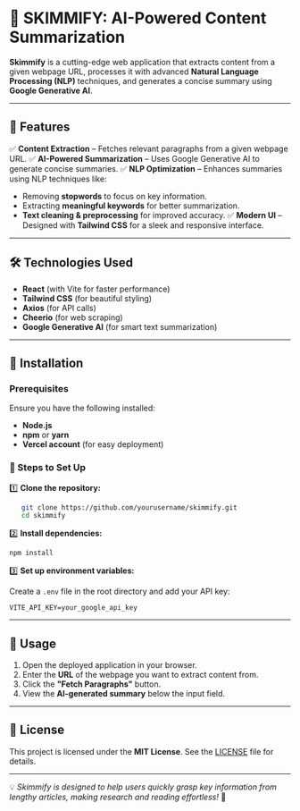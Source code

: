 # 🌟 SKIMMIFY: AI-Powered Content Summarization

**Skimmify** is a cutting-edge web application that extracts content from a given webpage URL, processes it with advanced **Natural Language Processing (NLP)** techniques, and generates a concise summary using **Google Generative AI**.

---

## 🚀 Features

✅ **Content Extraction** – Fetches relevant paragraphs from a given webpage URL.
✅ **AI-Powered Summarization** – Uses Google Generative AI to generate concise summaries.
✅ **NLP Optimization** – Enhances summaries using NLP techniques like:
   - Removing **stopwords** to focus on key information.
   - Extracting **meaningful keywords** for better summarization.
   - **Text cleaning & preprocessing** for improved accuracy.
✅ **Modern UI** – Designed with **Tailwind CSS** for a sleek and responsive interface.

---

## 🛠️ Technologies Used

- **React** (with Vite for faster performance)
- **Tailwind CSS** (for beautiful styling)
- **Axios** (for API calls)
- **Cheerio** (for web scraping)
- **Google Generative AI** (for smart text summarization)

---

## 🔧 Installation

### Prerequisites

Ensure you have the following installed:
- **Node.js**
- **npm** or **yarn**
- **Vercel account** (for easy deployment)

### 🚀 Steps to Set Up

1️⃣ **Clone the repository:**

```bash
   git clone https://github.com/yourusername/skimmify.git
   cd skimmify
```

2️⃣ **Install dependencies:**

```bash
npm install
```

3️⃣ **Set up environment variables:**

Create a `.env` file in the root directory and add your API key:

```env
VITE_API_KEY=your_google_api_key
```

---

## 🎯 Usage

1. Open the deployed application in your browser.
2. Enter the **URL** of the webpage you want to extract content from.
3. Click the **"Fetch Paragraphs"** button.
4. View the **AI-generated summary** below the input field.

---

## 📜 License

This project is licensed under the **MIT License**. See the [LICENSE](LICENSE) file for details.

---

💡 *Skimmify is designed to help users quickly grasp key information from lengthy articles, making research and reading effortless!* 🚀
